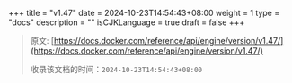 +++
title = "v1.47"
date = 2024-10-23T14:54:43+08:00
weight = 1
type = "docs"
description = ""
isCJKLanguage = true
draft = false
+++

> 原文: [https://docs.docker.com/reference/api/engine/version/v1.47/](https://docs.docker.com/reference/api/engine/version/v1.47/)
>
> 收录该文档的时间：`2024-10-23T14:54:43+08:00`
